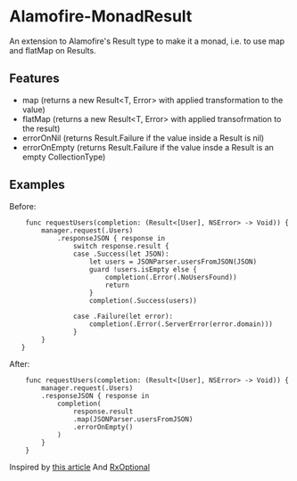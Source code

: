 # Alamofire-MonadResult
An extension to Alamofire's Result type to make it a monad, i.e. to use map and flatMap on Results.

## Features
 - map (returns a new Result<T, Error> with applied transformation to the value)
 - flatMap (returns a new Result<T, Error> with applied transofrmation to the result)
 - errorOnNil (returns Result.Failure if the value inside a Result is nil)
 - errorOnEmpty (returns Result.Failure if the value insde a Result is an empty CollectionType)

## Examples

Before:
```
    func requestUsers(completion: (Result<[User], NSError> -> Void)) {
        manager.request(.Users)
            .responseJSON { response in
                switch response.result {
                case .Success(let JSON):
                    let users = JSONParser.usersFromJSON(JSON)
                    guard !users.isEmpty else {
                        completion(.Error(.NoUsersFound))
                        return
                    }
                    completion(.Success(users))
                    
                case .Failure(let error):
                    completion(.Error(.ServerError(error.domain)))
                }
        }
   }
```

After:
```
    func requestUsers(completion: (Result<[User], NSError> -> Void)) {
        manager.request(.Users)
        .responseJSON { response in 
            completion(
                response.result
                .map(JSONParser.usersFromJSON)
                .errorOnEmpty()
            ) 
        }
    }
```

Inspired by [this article](http://alisoftware.github.io/swift/async/error/2016/02/06/async-errors/)
And [RxOptional](https://github.com/thanegill/RxOptional)
